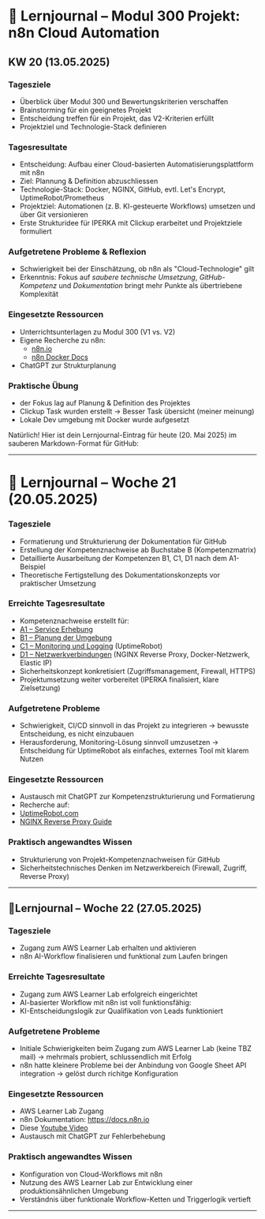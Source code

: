# 🧠 Lernjournal – Modul 300 Projekt: n8n Cloud Automation

## KW 20 (13.05.2025)

### Tagesziele
- Überblick über Modul 300 und Bewertungskriterien verschaffen
- Brainstorming für ein geeignetes Projekt
- Entscheidung treffen für ein Projekt, das V2-Kriterien erfüllt
- Projektziel und Technologie-Stack definieren

### Tagesresultate
- Entscheidung: Aufbau einer Cloud-basierten Automatisierungsplattform mit n8n
- Ziel: Plannung & Definition abzuschliessen 
- Technologie-Stack: Docker, NGINX, GitHub, evtl. Let's Encrypt, UptimeRobot/Prometheus
- Projektziel: Automationen (z. B. KI-gesteuerte Workflows) umsetzen und über Git versionieren
- Erste Strukturidee für IPERKA mit Clickup erarbeitet und Projektziele formuliert

### Aufgetretene Probleme & Reflexion
- Schwierigkeit bei der Einschätzung, ob n8n als "Cloud-Technologie" gilt
- Erkenntnis: Fokus auf *saubere technische Umsetzung*, *GitHub-Kompetenz* und *Dokumentation* bringt mehr Punkte als übertriebene Komplexität

### Eingesetzte Ressourcen
- Unterrichtsunterlagen zu Modul 300 (V1 vs. V2)
- Eigene Recherche zu n8n:
  - [n8n.io](https://n8n.io/)
  - [n8n Docker Docs](https://hub.docker.com/r/n8nio/n8n)
- ChatGPT zur Strukturplanung

### Praktische Übung
- der Fokus lag auf Planung & Definition des Projektes
- Clickup Task wurden erstellt -> Besser Task übersicht (meiner meinung) 
- Lokale Dev umgebung mit Docker wurde aufgesetzt

Natürlich! Hier ist dein Lernjournal-Eintrag für heute (20. Mai 2025) im sauberen Markdown-Format für GitHub:

--- 

# 🧠 Lernjournal – Woche 21 (20.05.2025)

### Tagesziele
- Formatierung und Strukturierung der Dokumentation für GitHub
- Erstellung der Kompetenznachweise ab Buchstabe B (Kompetenzmatrix)
- Detaillierte Ausarbeitung der Kompetenzen B1, C1, D1 nach dem A1-Beispiel
- Theoretische Fertigstellung des Dokumentationskonzepts vor praktischer Umsetzung

### Erreichte Tagesresultate
- Kompetenznachweise erstellt für:
- [A1 – Service Erhebung](dokumentation/A1_service_erhebung.md)
- [B1 – Planung der Umgebung](dokumentation/B1_entwicklung_eines_integrationskonzepts.md)
- [C1 – Monitoring und Logging](dokumentation/C1_konfiguration_und_monitoring.md) (UptimeRobot)
- [D1 – Netzwerkverbindungen](dokumentation/D1_aufbau_von_netzwerkverbindungen.md) (NGINX Reverse Proxy, Docker-Netzwerk, Elastic IP)
- Sicherheitskonzept konkretisiert (Zugriffsmanagement, Firewall, HTTPS)
- Projektumsetzung weiter vorbereitet (IPERKA finalisiert, klare Zielsetzung)

### Aufgetretene Probleme
- Schwierigkeit, CI/CD sinnvoll in das Projekt zu integrieren → bewusste Entscheidung, es nicht einzubauen
- Herausforderung, Monitoring-Lösung sinnvoll umzusetzen → Entscheidung für UptimeRobot als einfaches, externes Tool mit klarem Nutzen

### Eingesetzte Ressourcen
- Austausch mit ChatGPT zur Kompetenzstrukturierung und Formatierung
- Recherche auf:
- [UptimeRobot.com](Uptimerobot.com)  
- [NGINX Reverse Proxy Guide](https://docs.nginx.com/nginx/admin-guide/web-server/reverse-proxy/)

### Praktisch angewandtes Wissen
- Strukturierung von Projekt-Kompetenznachweisen für GitHub
- Sicherheitstechnisches Denken im Netzwerkbereich (Firewall, Zugriff, Reverse Proxy)

---

## 🧠Lernjournal – Woche 22 (27.05.2025)

### Tagesziele
- Zugang zum AWS Learner Lab erhalten und aktivieren
- n8n AI-Workflow finalisieren und funktional zum Laufen bringen

### Erreichte Tagesresultate
- Zugang zum AWS Learner Lab erfolgreich eingerichtet
- AI-basierter Workflow mit n8n ist voll funktionsfähig:
- KI-Entscheidungslogik zur Qualifikation von Leads funktioniert

### Aufgetretene Probleme
- Initiale Schwierigkeiten beim Zugang zum AWS Learner Lab (keine TBZ mail) → mehrmals probiert, schlussendlich mit Erfolg
- n8n hatte kleinere Probleme bei der Anbindung von Google Sheet API integration → gelöst durch richitge Konfiguration

### Eingesetzte Ressourcen
- AWS Learner Lab Zugang
- n8n Dokumentation: https://docs.n8n.io
- Diese [Youtube Video](https://www.youtube.com/watch?v=pWGXlZBGu4k&ab_channel=AustinReed%7CHorizonDev)
- Austausch mit ChatGPT zur Fehlerbehebung

### Praktisch angewandtes Wissen
- Konfiguration von Cloud-Workflows mit n8n
- Nutzung des AWS Learner Lab zur Entwicklung einer produktionsähnlichen Umgebung
- Verständnis über funktionale Workflow-Ketten und Triggerlogik vertieft

---
